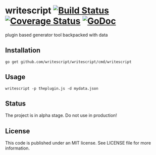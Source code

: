 # writescript [![Build Status](https://travis-ci.org/writescript/writescript.svg?branch=master)](https://travis-ci.org/writescript/writescript) [![Coverage Status](https://coveralls.io/repos/writescript/writescript/badge.svg?branch=master&service=github)](https://coveralls.io/github/writescript/writescript?branch=master)  [![GoDoc](https://godoc.org/github.com/writescript/writescript?status.svg)](https://godoc.org/github.com/writescript/writescript)

plugin based generator tool backpacked with data

## Installation

    go get github.com/writescript/writescript/cmd/writescript

## Usage

    writescript -p theplugin.js -d mydata.json

## Status
The project is in alpha stage. Do not use in production!

## License
This code is published under an MIT license. See LICENSE file for more information.
